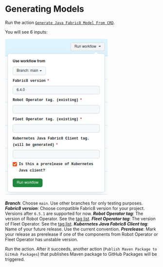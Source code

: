 # Generating Models

Run the action [`Generate Java Fabric8 Model From CRD`](https://github.com/robolaunch/robot-client-java-fabric8/actions/workflows/generate-client.yaml).

You will see 6 inputs:

![Generate Java Fabric8 Model From CRD](./media/generating-models.png)

***Branch***: Choose `main`. Use other branches for only testing purposes.
***Fabric8 version***: Choose compatible Fabric8 version for your project. Versions after `6.5.1` are supported for now.
***Robot Operator tag***: The version of Robot Operator. See the [tag list](https://github.com/robolaunch/robot-operator/tags).
***Fleet Operator tag***: The version of Fleet Operator. See the [tag list](https://github.com/robolaunch/fleet-operator/tags).
***Kubernetes Java Fabric8 Client tag***: Name of your future release. Use the current convention.
***Prerelease***: Mark your release as prerelease if one of the components from Robot Operator or Fleet Operator has unstable version.

Run the action. After it succeeds, another action (`Publish Maven Package to GitHub Packages`) that publishes Maven package to GitHub Packages will be triggered.